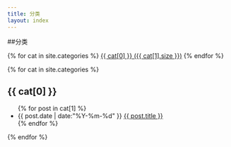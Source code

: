 ```yaml
---
title: 分类
layout: index
---
```


##分类

<div id='tag_cloud'>
{% for cat in site.categories %}
<a href="#{{ cat[0] }}" title="{{ cat[0] }}" rel="{{ cat[1].size }}">{{ cat[0] }} ({{ cat[1].size }})</a>
{% endfor %}
</div>

{% for cat in site.categories %}
<h2 class="listing-seperator" id="{{ cat[0] }}">{{ cat[0] }}</h2>
<ul class="listing">
{% for post in cat[1] %}
  <li class="listing-item">
  <time datetime="{{ post.date | date:"%Y-%m-%d" }}">{{ post.date | date:"%Y-%m-%d" }}</time>
  <a href="{{ site.url }}{{ post.url }}" title="{{ post.title }}">{{ post.title }}</a>
  </li>
{% endfor %}
</ul>
{% endfor %}
<script>
var _statcounter = _statcounter || [];
_statcounter.push({"tags": {"topic": "categories"}});
</script>